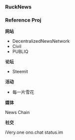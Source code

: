 ### RuckNews



### Reference Proj

__网站__

+ DecentralizedNewsNetwork
+ Civil
+ PUBLIQ

__论坛__

+ Steemit

__活动__

+ 每一片雪花

__媒体__

News Chain

__社交__

iVery.one
ono.chat
status.im



